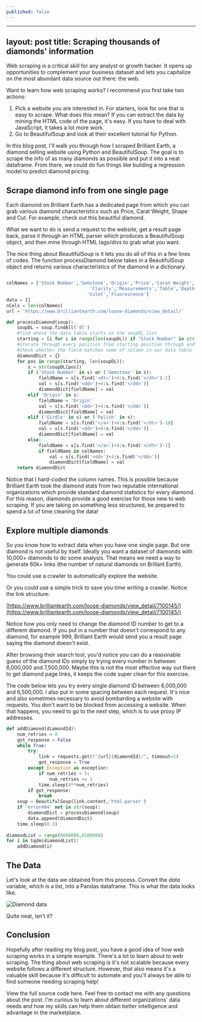 ```yaml
---
published: false
---
```

---
layout: post
title: Scraping thousands of diamonds' information
---

Web scraping is a critical skill for any analyst or growth hacker. It opens up opportunities to complement your business dataset and lets you capitalize on the most abundant data source out there: the web. 

Want to learn how web scraping works? I recommend you first take two actions:
1. Pick a website you are interested in. For starters, look for one that is easy to scrape. What does this mean? If you can extract the data by mining the HTML code of the page, it's easy. If you have to deal with JavaScript, it takes a lot more work.
2. Go to BeautifulSoup and look at their excellent tutorial for Python.

In this blog post, I'll walk you through how I scraped Brilliant Earth, a diamond selling website using Python and BeautifulSoup. The goal is to scrape the info of as many diamonds as possible and put it into a neat dataframe. From there, we could do fun things like building a regression model to predict diamond pricing. 

## Scrape diamond info from one single page
Each diamond on Brilliant Earth has a dedicated page from which you can grab various diamond characteristics such as Price, Carat Weight, Shape and Cut. For example, check out this beautiful diamond.

What we want to do is send a request to the website, get a result page back, parse it through an HTML parser which produces a BeautifulSoup object, and then mine through HTML tags/divs to grab what you want. 

The nice thing about BeautifulSoup is it lets you do all of this in a few lines of codes. The function processDiamond below takes in a BeautifulSoup object and returns various characteristics of the diamond in a dictionary. 

```python

colNames = ['Stock Number','Gemstone','Origin','Price','Carat Weight','Shape','Cut','Color',
                               'Clarity','Measurements','Table','Depth','Symmetry','Polish', 'Girdle',
                              'Culet','Fluorescence']
data = []
nCols = len(colNames)
url = 'https://www.brilliantearth.com/loose-diamonds/view_detail/'

def processDiamond(soup):
    soupDL = soup.findAll('dl')
    #find where the data table starts in the soupDL list
    starting = [i for i in range(len(soupDL)) if "Stock Number" in str(soupDL[i])][0]
    #iterate through every position from starting position through end of soupDL list
    #check whether the field matches name of column in our data table
    diamondDict = {}
    for pos in range(starting, len(soupDL)):
        s = str(soupDL[pos])
        if ('Stock Number' in s) or ('Gemstone' in s):
            fieldName = s[s.find('<dt>')+4:s.find('</dt>')-1]
            val = s[s.find('<dd>')+4:s.find('</dd>')]
            diamondDict[fieldName] = val
        elif 'Origin' in s:
            fieldName = 'Origin'
            val = s[s.find('<dd>')+4:s.find('</dd>')]
            diamondDict[fieldName] = val
        elif ('Girdle' in s) or ('Polish' in s):
            fieldName = s[s.find('</a>')+4:s.find('</dt>')-10]
            val = s[s.find('<dd>')+4:s.find('</dd>')]
            diamondDict[fieldName] = val
        else:
            fieldName = s[s.find('</a>')+4:s.find('</dt>')-1]
            if fieldName in colNames:
                val = s[s.find('<dd>')+4:s.find('</dd>')]
                diamondDict[fieldName] = val
    return diamondDict

```

Notice that I hard-coded the column names. This is possible because Brilliant Earth took the diamond stats from two reputable international organizations which provide standard diamond statistics for every diamond. For this reason, diamonds provide a good exercise for those new to web scraping. If you are taking on something less structured, be prepared to spend a lot of time cleaning the data! 

## Explore multiple diamonds 
So you know how to extract data when you have one single page. But one diamond is not useful by itself. Ideally you want a dataset of diamonds with 10,000+ diamonds to do some analysis. That means we need a way to generate 60k+ links (the number of natural diamonds on Brillant Earth).

You could use a crawler to automatically explore the website. 

Or you could use a simple trick to save you time writing a crawler. Notice the link structure:

[https://www.brilliantearth.com/loose-diamonds/view_detail/7100145/](https://www.brilliantearth.com/loose-diamonds/view_detail/7100145/)

Notice how you only need to change the diamond ID number to get to a different diamond. If you put in a number that doesn't correspond to any diamond, for example 999, Brilliant Earth would send you a result page saying the diamond doesn't exist. 

After browsing their search tool, you'd notice you can do a reasonable guess of the diamond IDs simply by trying every number in between 6,000,000 and 7,500,000. Maybe this is not the most effective way out there to get diamond page links, it keeps the code super clean for this exercise.

The code below lets you try every single diamond ID between 6,000,000 and 6,500,000. I also put in some spacing between each request. It's nice and also sometimes necessary to avoid bombarding a website with requests. You don't want to be blocked from accessing a website. When that happens, you need to go to the next step, which is to use proxy IP addresses.

```python
def addDiamond(diamondId):
    num_retries = 0
    got_response = False
    while True:
        try:
            link = requests.get(f"{url}{diamondId}/", timeout=5)
            got_response = True
        except Exception as exception:
            if num_retries < 5:
                num_retries += 1
            time.sleep(4**num_retries)
        if got_response:
            break
    soup = BeautifulSoup(link.content,'html.parser')
    if 'error404' not in str(soup):        
        diamondDict = processDiamond(soup)
        data.append(diamondDict)
    time.sleep(0.3)
    
diamondList = range(6600000,6500000)
for i in tqdm(diamondList):
    addDiamond(i)
```

## The Data
Let's look at the data we obtained from this process. Convert the _data_ variable, which is a list, into a Pandas dataframe. This is what the data looks like. 

![Diamond data]({{site.baseurl}}/madebyelise.github.io/images/diamondData.PNG)

Quite neat, isn't it?
      
## Conclusion
Hopefully after reading my blog post, you have a good idea of how web scraping works in a simple example. There's a lot to learn about to web scraping. The thing about web scraping is it's not scalable because every website follows a different structure. However, that also means it's a valuable skill because it's difficult to automate and you'll always be able to find someone needing scraping help!

View the full source code here. Feel free to contact me with any questions about the post. I'm curious to learn about different organizations' data needs and how my skills can help them obtain better intelligence and advantage in the marketplace.
